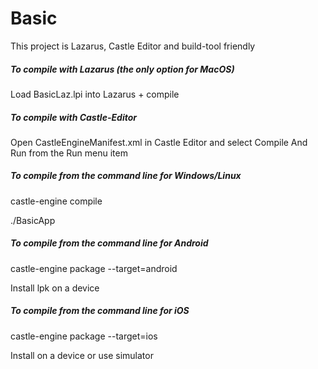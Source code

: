 # Basic

This project is Lazarus, Castle Editor and build-tool friendly

##### To compile with Lazarus (the only option for MacOS)

Load BasicLaz.lpi into Lazarus + compile

##### To compile with Castle-Editor

Open CastleEngineManifest.xml in Castle Editor and select Compile And Run from the Run menu item

##### To compile from the command line for Windows/Linux

castle-engine compile

./BasicApp

##### To compile from the command line for Android

castle-engine package  --target=android

Install lpk on a device

##### To compile from the command line for iOS

castle-engine package  --target=ios

Install on a device or use simulator

